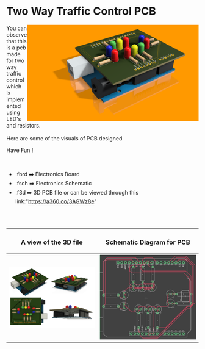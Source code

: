 <h1>Two Way Traffic Control PCB</h1>

<div>
   <img width=450 align=right src="https://github.com/Electroversity/Electroverse/blob/main/PCB%20Designs/02-Two%20way%20traffic/Task%20_%20two%20way%20traffic%20control%20v7.png"/>
   <p>You can observe that this is a pcb made for two way traffic control which is implemented using LED's and resistors.<br><br>Here are some of the visuals of PCB designed<br>
        
   Have Fun !
  </p>
<br>

   - .fbrd ➡️ Electronics Board
   - .fsch ➡️ Electronics Schematic
   - .f3d  ➡️ 3D PCB file or can be viewed through this link:"https://a360.co/3AGWz8e"
   
<br> <br>  
<div align=center>
   
| <h3>A view of the 3D file</h2> | <h3>Schematic Diagram for PCB</h3> |      
| --- | --- |
| <img width=500 align=center src="https://github.com/Electroversity/Electroverse/blob/main/PCB%20Designs/02-Two%20way%20traffic/img1.png"/><br><img width=500 align=center src="https://github.com/Electroversity/Electroverse/blob/main/PCB%20Designs/02-Two%20way%20traffic/img2.png"/> |    <img width="500" src="https://github.com/Electroversity/Electroverse/blob/main/PCB%20Designs/02-Two%20way%20traffic/schematic.jpg"> | 
 
</div>

 
